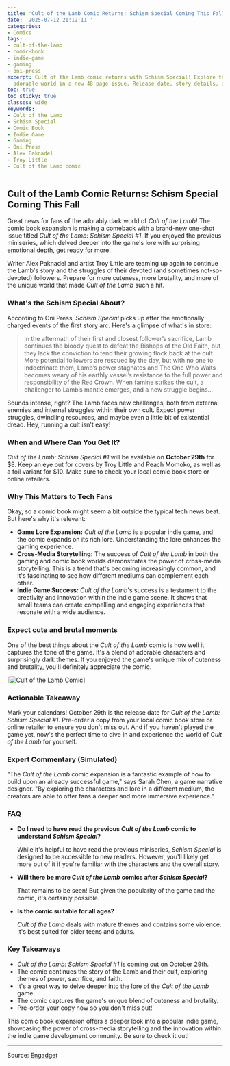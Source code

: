 ```yaml
---
title: 'Cult of the Lamb Comic Returns: Schism Special Coming This Fall'
date: '2025-07-12 21:12:11 '
categories:
- Comics
tags:
- cult-of-the-lamb
- comic-book
- indie-game
- gaming
- oni-press
excerpt: Cult of the Lamb comic returns with Schism Special! Explore the dark and
  adorable world in a new 48-page issue. Release date, story details, and more.
toc: true
toc_sticky: true
classes: wide
keywords:
- Cult of the Lamb
- Schism Special
- Comic Book
- Indie Game
- Gaming
- Oni Press
- Alex Paknadel
- Troy Little
- Cult of the Lamb comic
---
```


## Cult of the Lamb Comic Returns: Schism Special Coming This Fall

Great news for fans of the adorably dark world of *Cult of the Lamb*! The comic book expansion is making a comeback with a brand-new one-shot issue titled *Cult of the Lamb: Schism Special #1*.  If you enjoyed the previous miniseries, which delved deeper into the game's lore with surprising emotional depth, get ready for more. 

Writer Alex Paknadel and artist Troy Little are teaming up again to continue the Lamb's story and the struggles of their devoted (and sometimes not-so-devoted) followers.  Prepare for more cuteness, more brutality, and more of the unique world that made *Cult of the Lamb* such a hit.

### What's the Schism Special About?

According to Oni Press, *Schism Special* picks up after the emotionally charged events of the first story arc.  Here's a glimpse of what's in store:

> In the aftermath of their first and closest follower’s sacrifice, Lamb continues the bloody quest to defeat the Bishops of the Old Faith, but they lack the conviction to tend their growing flock back at the cult. More potential followers are rescued by the day, but with no one to indoctrinate them, Lamb’s power stagnates and The One Who Waits becomes weary of his earthly vessel’s resistance to the full power and responsibility of the Red Crown. When famine strikes the cult, a challenger to Lamb’s mantle emerges, and a new struggle begins…

Sounds intense, right?  The Lamb faces new challenges, both from external enemies and internal struggles within their own cult.  Expect power struggles, dwindling resources, and maybe even a little bit of existential dread.  Hey, running a cult isn't easy!

### When and Where Can You Get It?

*Cult of the Lamb: Schism Special #1* will be available on **October 29th** for $8.  Keep an eye out for covers by Troy Little and Peach Momoko, as well as a foil variant for $10. Make sure to check your local comic book store or online retailers.

### Why This Matters to Tech Fans

Okay, so a comic book might seem a bit outside the typical tech news beat. But here's why it's relevant:

*   **Game Lore Expansion:** *Cult of the Lamb* is a popular indie game, and the comic expands on its rich lore. Understanding the lore enhances the gaming experience.
*   **Cross-Media Storytelling:**  The success of *Cult of the Lamb* in both the gaming and comic book worlds demonstrates the power of cross-media storytelling. This is a trend that's becoming increasingly common, and it's fascinating to see how different mediums can complement each other.
*   **Indie Game Success:** *Cult of the Lamb*'s success is a testament to the creativity and innovation within the indie game scene.  It shows that small teams can create compelling and engaging experiences that resonate with a wide audience.

### Expect cute and brutal moments

One of the best things about the *Cult of the Lamb* comic is how well it captures the tone of the game. It's a blend of adorable characters and surprisingly dark themes. If you enjoyed the game's unique mix of cuteness and brutality, you'll definitely appreciate the comic.

[![Cult of the Lamb Comic](https://o.aolcdn.com/images/dims?image_uri=https%3A%2F%2Fs.yimg.com%2Fos%2Fcreatr-uploaded-images%2F2025-07%2F4f9b0ac0-5f62-11f0-b3cb-276f7948a207&resize=1400%2C787&client=19f2b5e49a271b2bde77&signature=078db38e1bcd3f90e4d12e2e920d7b9f38c6d956)]

### Actionable Takeaway

Mark your calendars! October 29th is the release date for *Cult of the Lamb: Schism Special #1*.  Pre-order a copy from your local comic book store or online retailer to ensure you don't miss out.  And if you haven't played the game yet, now's the perfect time to dive in and experience the world of *Cult of the Lamb* for yourself.

### Expert Commentary (Simulated)

"The *Cult of the Lamb* comic expansion is a fantastic example of how to build upon an already successful game," says Sarah Chen, a game narrative designer. "By exploring the characters and lore in a different medium, the creators are able to offer fans a deeper and more immersive experience."

### FAQ

*   **Do I need to have read the previous *Cult of the Lamb* comic to understand *Schism Special*?**

    While it's helpful to have read the previous miniseries, *Schism Special* is designed to be accessible to new readers. However, you'll likely get more out of it if you're familiar with the characters and the overall story.
*   **Will there be more *Cult of the Lamb* comics after *Schism Special*?**

    That remains to be seen!  But given the popularity of the game and the comic, it's certainly possible.
*   **Is the comic suitable for all ages?**

    *Cult of the Lamb* deals with mature themes and contains some violence. It's best suited for older teens and adults.

### Key Takeaways

*   *Cult of the Lamb: Schism Special #1* is coming out on October 29th.
*   The comic continues the story of the Lamb and their cult, exploring themes of power, sacrifice, and faith.
*   It's a great way to delve deeper into the lore of the *Cult of the Lamb* game.
*   The comic captures the game's unique blend of cuteness and brutality.
*   Pre-order your copy now so you don't miss out!

This comic book expansion offers a deeper look into a popular indie game, showcasing the power of cross-media storytelling and the innovation within the indie game development community. Be sure to check it out!

---

Source: [Engadget](https://www.engadget.com/entertainment/the-cult-of-the-lamb-comic-is-coming-back-with-the-schism-special-this-fall-211027564.html?src=rss)